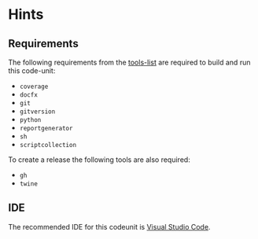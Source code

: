 # Hints

## Requirements

The following requirements from the [tools-list](https://github.com/anionDev/ScriptCollection/blob/main/ScriptCollection/Other/Reference/ReferenceContent/Articles/RequirementsForCommonProjectStructure.md#Tools) are required to build and run this code-unit:

- `coverage`
- `docfx`
- `git`
- `gitversion`
- `python`
- `reportgenerator`
- `sh`
- `scriptcollection`

To create a release the following tools are also required:

- `gh`
- `twine`

## IDE

The recommended IDE for this codeunit is [Visual Studio Code](https://code.visualstudio.com/).
